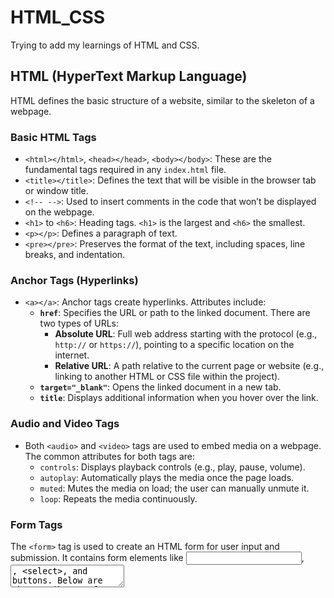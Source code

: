 # HTML_CSS
Trying to add my learnings of HTML and CSS.

## **HTML (HyperText Markup Language)** 
HTML defines the basic structure of a website, similar to the skeleton of a webpage.

### Basic HTML Tags
- `<html></html>`, `<head></head>`, `<body></body>`: These are the fundamental tags required in any `index.html` file.
- `<title></title>`: Defines the text that will be visible in the browser tab or window title.
- `<!-- -->`: Used to insert comments in the code that won’t be displayed on the webpage.
- `<h1>` to `<h6>`: Heading tags. `<h1>` is the largest and `<h6>` the smallest.
- `<p></p>`: Defines a paragraph of text.
- `<pre></pre>`: Preserves the format of the text, including spaces, line breaks, and indentation.

### Anchor Tags (Hyperlinks)
- `<a></a>`: Anchor tags create hyperlinks. Attributes include:
  - **`href`**: Specifies the URL or path to the linked document. There are two types of URLs:
    - **Absolute URL**: Full web address starting with the protocol (e.g., `http://` or `https://`), pointing to a specific location on the internet.
    - **Relative URL**: A path relative to the current page or website (e.g., linking to another HTML or CSS file within the project).
  - **`target="_blank"`**: Opens the linked document in a new tab.
  - **`title`**: Displays additional information when you hover over the link.

### Audio and Video Tags
- Both `<audio>` and `<video>` tags are used to embed media on a webpage. The common attributes for both tags are:
  - `controls`: Displays playback controls (e.g., play, pause, volume).
  - `autoplay`: Automatically plays the media once the page loads.
  - `muted`: Mutes the media on load; the user can manually unmute it.
  - `loop`: Repeats the media continuously.
 
### Form Tags
The `<form>` tag is used to create an HTML form for user input and submission. It contains form elements like <input>, <textarea>, <select>, and buttons. Below are the attributes of `<form>` tag.

- action: Specifies the URL to send the form data to when the form is submitted.
- method: Specifies the HTTP method to be used when sending form data (GET or POST). (`<form action="/submit-form" method="post">`)
- target: Specifies where to display the response after submitting the form. Can be _blank, _self, _parent, or _top. (`<form target="_blank">`)
- autocomplete: Enables or disables autocomplete for the entire form. (`<form autocomplete="off">`)
- `<label>` : used to define a label for an <input> element, improving accessibility by making the form more understandable to screen readers and clickable for users.
[More about self-ending tags like `<input>` and others here.](#self-ending-tags)

### Self-Closing Tags
- `<br>`: Inserts a line break.
- `<hr>`: Inserts a horizontal line.
- `<img>`: Adds images to the webpage, with attributes such as:
  - `src`: Specifies the image source.
  - `alt`: Alternative text for the image, used for accessibility or when the image fails to load.
  - `height`, `width`: Set the dimensions of the image.
- `<input>` : has a variety of attributes that define its behavior and functionality
  - type : Specifies the type of input (e.g., text, email, password, submit, button, checkbox, etc.).
  - name : The name of the input, used for form submission. (`<input type="text" name="username" />`)
  - id: Unique identifier for the input field, useful for associating with a <label>. (`<input type="text" id="username" />`)
  - placeholder: Placeholder text shown inside the input when it's empty. (`<input type="text" placeholder="Enter your name" />`)
  - required: Makes the field mandatory for form submission. (`<input type="text" required />`)
  - disabled: Disables the input field, making it uneditable. (`<input type="text" disabled />`)
  - maxlength: Limits the number of characters allowed in the input. (`<input type="text" maxlength="10" />`)
  - minlength: Specifies the minimum number of characters required. (`<input type="text" minlength="5" />`)
  - value: Specifies the initial value of the input field or the value to submit. (`<input type="submit" value="Submit" />`)
 
## Text Formatting in HTML

### 1. **Bold Text**
- **Tag**: `<b></b>` 
- **Use**: To make text bold.
- **Example**: 
    ```html
    <b>This is bold text</b>
    ```
- **Output**: This is bold text

### 2. **Italic Text**
- **Tag**: `<i></i>`
- **Use**: To make text italicized.
- **Example**:
    ```html
    <i>This is italic text</i>
    ```
- **Output**: *This is italic text*

### 3. **Underlined Text**
- **Tag**: `<u></u>`
- **Use**: To underline text.
- **Example**:
    ```html
    <u>This is underlined text</u>
    ```
- **Output**: <u>This is underlined text</u>

### 4. **Strikethrough (Deleted) Text**
- **Tag**: `<del></del>`
- **Use**: To show text that is "deleted" or struck through.
- **Example**:
    ```html
    <del>This is deleted text</del>
    ```
- **Output**: ~~This is deleted text~~

### 5. **Bigger Text**
- **Tag**: `<big></big>`
- **Use**: To display larger text than the surrounding content.
- **Example**:
    ```html
    <big>This text is bigger</big>
    ```
- **Output**: <big>This text is bigger</big>

### 6. **Smaller Text**
- **Tag**: `<small></small>`
- **Use**: To display smaller text than the surrounding content.
- **Example**:
    ```html
    <small>This text is smaller</small>
    ```
- **Output**: <small>This text is smaller</small>

### 7. **Subscript Text**
- **Tag**: `<sub></sub>`
- **Use**: To place text slightly below the normal line, like in chemical formulas.
- **Example**:
    ```html
    H<sub>2</sub>O
    ```
- **Output**: H<sub>2</sub>O

### 8. **Superscript Text**
- **Tag**: `<sup></sup>`
- **Use**: To place text slightly above the normal line, like in exponents.
- **Example**:
    ```html
    E = mc<sup>2</sup>
    ```
- **Output**: E = mc<sup>2</sup>

### 9. **Monospaced (Teletype) Text**
- **Tag**: `<tt></tt>`
- **Use**: To display text in a monospaced (equal-width) font, commonly used for code snippets.
- **Example**:
    ```html
    <tt>This is monospaced text</tt>
    ```
- **Output**: <tt>This is monospaced text</tt>

### 10. **Highlighted Text**
- **Tag**: `<mark></mark>`
- **Use**: To highlight text with a background color.
- **Example**:
    ```html
    <mark>This text is highlighted</mark>
    ```
- **Output**: <mark>This text is highlighted</mark>
- You can also change the highlight color using inline CSS:
    ```html
    <mark style="background-color: lightgreen;">This is highlighted in light green</mark>
    ```
- **Output**: <mark style="background-color: lightgreen;">This is highlighted in light green</mark>
---
## Grouping Content in HTML

### 1. **Using `<span>` for Inline Grouping** 
The `<span>` tag is used to group inline elements, typically for styling. It's like a small highlighter that only applies to the text or elements inside it.
- Tag: `<span></span>`
- **Example**:
    ```html
    <span style="color: red;">This text is grouped inline and colored red</span>
    ```
- What to Remember: The `<span>` tag does not create a new line. It’s perfect when you want to apply styles to a specific part of the content without breaking the flow of text.

### 2. **Using `<div>` for Block Grouping**
 The `<div>` tag is used to group block-level elements. Unlike `<span>`, it creates a new line and takes up the full width of its container.
- Tag: `<div></div>`
- **Example**:
    ```html
    <div style="background-color: lightblue;">
      This is grouped as a block element.
    </div>
    ```
- What to Remember: Think of `<div>` like a container for larger sections of your webpage. It separates content and makes it easy to apply styles to whole sections.

---

## Creating Lists in HTML

Lists are a great way to organize content. Whether it’s a simple bullet-point list or a structured description, here’s how you can use lists in HTML:

### 1. **Unordered List (Bullets)**
To create a list where each item is preceded by a bullet.
- Tag: `<ul></ul>` for the list, `<li></li>` for each item.
- **Example**:
    ```html
    <ul>
      <li>Apples</li>
      <li>Bananas</li>
      <li>Oranges</li>
      <ul>
        <li>Valencia</li>
        <li>Navel</li>
      </ul>
    </ul>
    ```
- **Output**:
    - Apples
    - Bananas
    - Oranges
      - Valencia
      - Navel

- What to Remember: You can easily nest lists by adding another `<ul>` or `<ol>` inside an `<li>`. In the example above, "Oranges" contains a nested list of different types of oranges.

### 2. **Ordered List (Numbered)**
 To create a list where each item is numbered.
- Tag: `<ol></ol>` for the list, `<li></li>` for each item.
- **Example**:
    ```html
    <ol>
      <li>First step</li>
      <li>Second step</li>
      <li>Third step</li>
      <ol>
        <li>Sub-step 3.1</li>
        <li>Sub-step 3.2</li>
      </ol>
    </ol>
    ```
- **Output**:
    1. First step
    2. Second step
    3. Third step
        1. Sub-step 3.1
        2. Sub-step 3.2

- What to Remember: Ordered lists automatically generate numbers for you, and you can nest them too. The sub-steps (3.1, 3.2) are created by adding another `<ol>` inside the third `<li>`.

### 3. **Description List (Key-Value Pairs)**
To create a list of terms and descriptions, similar to a dictionary or glossary. you can add the styles to this list by adding the background-color in DL tag with inline styling.
- Tag: `<dl><dt><dd></dd></dt></dl>`
- **Example**:
    ```html
    <dl>
      <dt>HTML</dt>
      <dd>HyperText Markup Language</dd>
      <dt>CSS</dt>
      <dd>Cascading Style Sheets</dd>
      <dt>JS</dt>
      <dd> JavaScript</dd>
    </dl>
    ```
- **Output**:
    - **HTML**: HyperText Markup Language
    - **CSS**: Cascading Style Sheets

- What to Remember: The `<dt>` tag is for the term, and the `<dd>` tag is for its description. This is useful when you need to define terms or present data in a key-value format.

## Table Tags
- ** Tags & Purpose: ** `<table><tr><th></th></tr>  <tr><td></td></tr> </table>`. <ins> tr </ins> refers to row whereas <ins> th </ins> shows the items inside this tag would be the headings of the table. actual data of the rows will be wrapped inside the <ins> td </ins> tags.
    - atttributes of `<table>` tags are border (ie., `<table border ="1">` value = 0 refers to no border whereas as increase in the number will bolds the border)
    - you can set the alignment of text for row data by `<tr align = "center'>`
 
## Button Tag
- The `<button>` tag is used to create clickable buttons on a webpage. It is versatile and can contain not only text but also images or other HTML content. The `<button>` element can be customized using various attributes.

**Types of Buttons** : The most common type attributes for the <button> tag are:
    | **Button Type**  | **Description**                                                | **Code Example**                                         |
|------------------|----------------------------------------------------------------|----------------------------------------------------------|
| **`<button type="button">`**  | A general-purpose button that can be used to trigger JavaScript actions, but doesn't submit a form. | ```html <button type="button">Click Me</button>```      |
| **`<button type="submit">`**  | A button that submits form data when clicked, used inside a `<form>`. | ```html <button type="submit">Submit Form</button>```   |
| **`<button type="reset">`**  | A button that resets form fields to their default values. | ```html <button type="reset">Reset Form</button>```     |

**Summary of Attribute**
- `type` : Specifies the button type(`button`, `submit`, `reset`)
- `disabled` : Disables the button , making it unclickable.
- `form` : Associates the button with a specific form via the form's `id`.
- `formmethod` : Defines the HTTP method (get, post) to use when submitting (overrides the form’s method).
- `formtarget` : Specifies where to display the response after submitting (e.g., `_blank`, `_self`, etc.).
- `name` : Assigns a name to the button, useful when passing button-specific data during form submission.
- `value` : Specifies the value to be submitted with the button (useful when the button's value matters in form data).


---

## **CSS (Cascading Style Sheets)** 
CSS adds style to a web page, acting as the decoration, design, and color of the webpage's "interior."

### Terminology 
The terms `px`,`pt`, and `rem` are units of measurement used in CSS for defining sizes, particularly for fonts, apdding, margins, and other layout dimensions. They don't belong to HTML directly but are used within CSS to style HTML elements.

- **px(Pixels)** : refers to smallest unit of measurement on the screen. It represents an absolute size, meaning 10px will always be 10 pixels regardless of screen size or resolution.

      - <ins> When to use(pro's) </ins> Use `px` when you want precise, fixed control over an element's size. It's good for small details like borders, icons, or when you want an exactly layout.
      - <ins> Con's </ins> since pixels are fixed, they don't scale well across different screen sizes or accessibility needs.

- **pt(Points)**: which comes from print design (not user-friendly). There are 72 points per inch. Like `px`, it's an absolute measurement, but it's more commonly used in printed materials (like PDF's).
   - Rarely used in web design. It's more suitable for print, not responsive design.

- **rem(Root Em)**: rem is a relative unit, which is based on the root element's ( `<html>` ) font size. It is scalable, meaning it adapts based on the user’s settings or the browser’s default size (typically 16px by default).

      - <ins> When to use </ins> Use rem for responsive design, as it scales better across different devices and respects user accessibility settings. It's great for layouts and text, making your     design flexible and user-friendly.

| Unit | When to Use | Description |
|------|-------------|-------------|
| **px** | When you need absolute control over the size of elements | Good for small or decorative elements that don’t need to scale. Doesn’t respond to user settings or device screen size. |
| **rem** | When you want your design to be flexible, scalable, and responsive | Ideal for modern web design, respects user accessibility settings, and scales well across devices. |
| **pt** | Only in rare cases, primarily for print | Used mostly for print-related designs. Not recommended for web design as it doesn’t adapt well to screen environments. |
